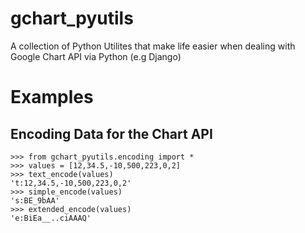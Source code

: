 gchart_pyutils
==============

A collection of Python Utilites that make life easier when dealing with Google Chart API via Python (e.g Django)

Examples
========

Encoding Data for the Chart API
-------------------------------
    >>> from gchart_pyutils.encoding import *
    >>> values = [12,34.5,-10,500,223,0,2]
    >>> text_encode(values)
    't:12,34.5,-10,500,223,0,2'
    >>> simple_encode(values)
    's:BE_9bAA'
    >>> extended_encode(values)
    'e:BiEa__..ciAAAQ'
